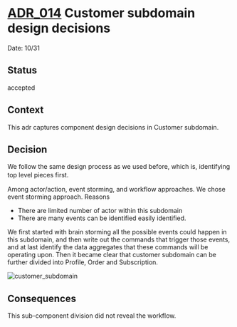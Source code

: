 # [ADR_014](../../../README.md) Customer subdomain design decisions

Date: 10/31

## Status

accepted

## Context

This adr captures component design decisions in Customer subdomain.

## Decision

We follow the same design process as we used before, which is, identifying top level pieces first. 　

Among actor/action, event storming, and workflow approaches. We chose event storming approach. Reasons
+ There are limited number of actor within this subdomain
+ There are many events can be identified easily identified.

We first started with brain storming all the possible events could happen in this subdomain, and then write out the commands that trigger those events, and at last identify the data aggregates that these commands will be operating upon. Then it became clear that customer subdomain can be further divided into Profile, Order and Subscription.

![customer_subdomain](./images/customer_subdomain.svg)

## Consequences
This sub-component division did not reveal the workflow.
